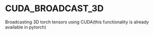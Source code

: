 # CUDA_BROADCAST_3D
Broadcasting 3D torch tensors using CUDA(this functionality is already available in pytorch)
